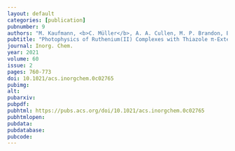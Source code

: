 ```yaml
---
layout: default
categories: [publication]
pubnumber: 9
authors: "M. Kaufmann, <b>C. Müller</b>, A. A. Cullen, M. P. Brandon, B. Dietzek, M. T. Pryce"
pubtitle: "Photophysics of Ruthenium(II) Complexes with Thiazole π-Extended Dipyridophenazine Ligands"
journal: Inorg. Chem.
year: 2021
volume: 60
issue: 2
pages: 760-773
doi: 10.1021/acs.inorgchem.0c02765
pubimg:
alt:
pubarxiv:
pubpdf: 
pubhtml: https://pubs.acs.org/doi/10.1021/acs.inorgchem.0c02765
pubhtmlopen: 
pubdata: 
pubdatabase: 
pubcode:
---
```

